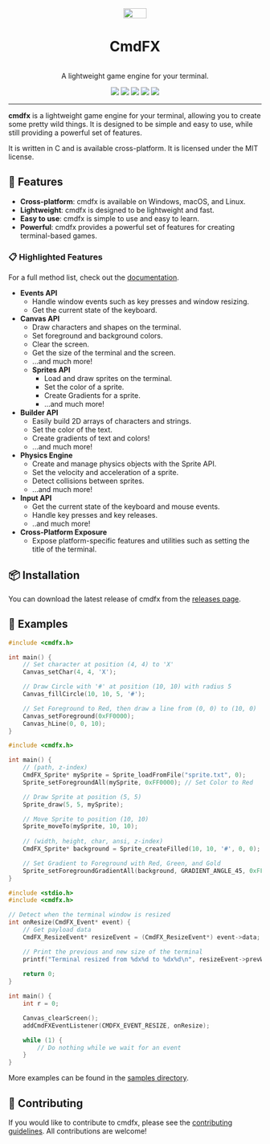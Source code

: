 <div style="display: flex; align-items: center; flex-direction: column;" align="center">
    <img align="center" style="align-self: center; max-width: 256px" src="https://cdn.gmitch215.xyz/cmdfx.png" width="30%" alt="" />
    <h1 style="text-align: center;">CmdFX</h1>
    <p style="text-align: center;">A lightweight game engine for your terminal.</p>
    <div align="center">
        <img src="https://img.shields.io/github/v/release/gmitch215/cmdfx">
        <img src="https://img.shields.io/github/downloads/gmitch215/cmdfx/total">
        <img src="https://img.shields.io/github/license/gmitch215/cmdfx">
        <img src="https://img.shields.io/github/stars/gmitch215/cmdfx?style=flat">
        <img src="https://img.shields.io/github/commit-activity/t/gmitch215/cmdfx?color=violet">
    </div>
</div>

---

**cmdfx** is a lightweight game engine for your terminal, allowing you to create some pretty wild things. It is designed to be simple and easy to use, while still providing a powerful set of features.

It is written in C and is available cross-platform. It is licensed under the MIT license.

## 🍎 Features

- **Cross-platform**: cmdfx is available on Windows, macOS, and Linux.
- **Lightweight**: cmdfx is designed to be lightweight and fast.
- **Easy to use**: cmdfx is simple to use and easy to learn.
- **Powerful**: cmdfx provides a powerful set of features for creating terminal-based games.

### 📋 Highlighted Features

For a full method list, check out the [documentation](https://gmitch215.github.io/cmdfx/).

- **Events API**
  - Handle window events such as key presses and window resizing.
  - Get the current state of the keyboard.
- **Canvas API**
  - Draw characters and shapes on the terminal.
  - Set foreground and background colors.
  - Clear the screen.
  - Get the size of the terminal and the screen.
  - ...and much more!
  - **Sprites API**
    - Load and draw sprites on the terminal.
    - Set the color of a sprite.
    - Create Gradients for a sprite.
    - ...and much more!
- **Builder API**
  - Easily build 2D arrays of characters and strings.
  - Set the color of the text.
  - Create gradients of text and colors!
  - ...and much more!
- **Physics Engine**
  - Create and manage physics objects with the Sprite API.
  - Set the velocity and acceleration of a sprite.
  - Detect collisions between sprites.
  - ...and much more!
- **Input API**
  - Get the current state of the keyboard and mouse events.
  - Handle key presses and key releases.
  - ..and much more!
- **Cross-Platform Exposure**
  - Expose platform-specific features and utilities such as setting the title of the terminal.

## 📦 Installation

You can download the latest release of cmdfx from the [releases page](https://github.com/gmitch215/cmdfx/releases).

## 🚀 Examples

```c
#include <cmdfx.h>

int main() {
    // Set character at position (4, 4) to 'X'
    Canvas_setChar(4, 4, 'X');

    // Draw Circle with '#' at position (10, 10) with radius 5
    Canvas_fillCircle(10, 10, 5, '#');

    // Set Foreground to Red, then draw a line from (0, 0) to (10, 0)
    Canvas_setForeground(0xFF0000);
    Canvas_hLine(0, 0, 10);
}

```

```c
#include <cmdfx.h>

int main() {
    // (path, z-index)
    CmdFX_Sprite* mySprite = Sprite_loadFromFile("sprite.txt", 0);
    Sprite_setForegroundAll(mySprite, 0xFF0000); // Set Color to Red

    // Draw Sprite at position (5, 5)   
    Sprite_draw(5, 5, mySprite);

    // Move Sprite to position (10, 10)
    Sprite_moveTo(mySprite, 10, 10);
    
    // (width, height, char, ansi, z-index)
    CmdFX_Sprite* background = Sprite_createFilled(10, 10, '#', 0, 0);

    // Set Gradient to Foreground with Red, Green, and Gold
    Sprite_setForegroundGradientAll(background, GRADIENT_ANGLE_45, 0xFF0000, 0x00FF00, 0xFFD700);
}

```

```c
#include <stdio.h>
#include <cmdfx.h>

// Detect when the terminal window is resized
int onResize(CmdFX_Event* event) {
    // Get payload data
    CmdFX_ResizeEvent* resizeEvent = (CmdFX_ResizeEvent*) event->data;

    // Print the previous and new size of the terminal
    printf("Terminal resized from %dx%d to %dx%d\n", resizeEvent->prevWidth, resizeEvent->prevHeight, resizeEvent->newWidth, resizeEvent->newHeight);
    
    return 0;
}

int main() {
    int r = 0;

    Canvas_clearScreen();
    addCmdFXEventListener(CMDFX_EVENT_RESIZE, onResize);

    while (1) {
        // Do nothing while we wait for an event
    }
}
```

More examples can be found in the [samples directory](/samples).

## 📝 Contributing

If you would like to contribute to cmdfx, please see the [contributing guidelines](CONTRIBUTING.md). All contributions are welcome!

